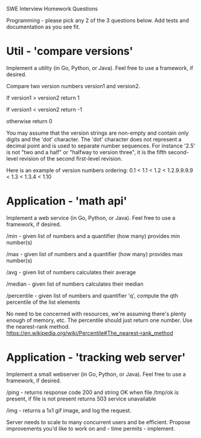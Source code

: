 SWE Interview Homework Questions

Programming - please pick any 2 of the 3 questions below. Add tests and documentation as you see fit.

# Util - 'compare versions'

Implement a utility (in Go, Python, or Java). Feel free to use a framework, if desired.

Compare two version numbers version1 and version2.

If version1 > version2 return 1

If version1 < version2 return -1

otherwise return 0

You may assume that the version strings are non-empty and contain only digits and the 'dot' character. The 'dot'
character does not represent a
decimal point and is used to separate number sequences. For instance '2.5' is not "two and a half" or "halfway to
version three", it is the fifth
second-level revision of the second first-level revision.

Here is an example of version numbers ordering: 0.1 < 1.1 < 1.2 < 1.2.9.9.9.9 < 1.3 < 1.3.4 < 1.10

# Application - 'math api'

Implement a web service (in Go, Python, or Java). Feel free to use a framework, if desired.

/min - given list of numbers and a quantifier (how many) provides min number(s)

/max - given list of numbers and a quantifier (how many) provides max number(s)

/avg - given list of numbers calculates their average

/median - given list of numbers calculates their median

/percentile - given list of numbers and quantifier 'q', compute the qth percentile of the list elements

No need to be concerned with resources, we're assuming there's plenty enough of memory, etc. The percentile should just
return one number. Use the nearest-rank method. https://en.wikipedia.org/wiki/Percentile#The_nearest-rank_method

# Application - 'tracking web server'

Implement a small webserver (in Go, Python, or Java). Feel free to use a framework, if desired.

/ping - returns response code 200 and string OK when file /tmp/ok is present, if file is not present returns 503 service
unavailable

/img - returns a 1x1 gif image, and log the request.

Server needs to scale to many concurrent users and be efficient. Propose improvements you'd like to work on and - time
permits - implement.
